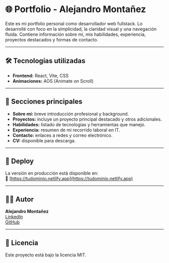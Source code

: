 # 🌐 Portfolio - Alejandro Montañez

Este es mi portfolio personal como desarrollador web fullstack. Lo desarrollé con foco en la simplicidad, la claridad visual y una navegación fluida. Contiene información sobre mí, mis habilidades, experiencia, proyectos destacados y formas de contacto.

---

## 🛠 Tecnologías utilizadas

- **Frontend:** React, Vite, CSS
- **Animaciones:** AOS (Animate on Scroll)

---

## 📌 Secciones principales

- **Sobre mí:** breve introducción profesional y background.
- **Proyectos:** incluye un proyecto principal destacado y otros adicionales.
- **Habilidades:** listado de tecnologías y herramientas que manejo.
- **Experiencia:** resumen de mi recorrido laboral en IT.
- **Contacto:** enlaces a redes y correo electrónico.
- **CV:** disponible para descarga.

---

## 🚀 Deploy

La versión en producción está disponible en:  
🔗 [https://tudominio.netlify.app](https://tudominio.netlify.app)

---

## 🧑‍💻 Autor

**Alejandro Montañez**  
[LinkedIn](https://www.linkedin.com/in/alejandro-montanez/)  
[GitHub](https://github.com/alemontanez)

---

## 📄 Licencia

Este proyecto está bajo la licencia MIT.
